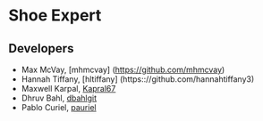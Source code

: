 # Shoe Expert

## Developers

- Max McVay, [mhmcvay] (https://github.com/mhmcvay)
- Hannah Tiffany, [hltiffany] (https:://github.com/hannahtiffany3)
- Maxwell Karpal, [Kapral67](https:://github.com/Kapral67)
- Dhruv Bahl, [dbahlgit](https:://github.com/dbahlgit)
- Pablo Curiel, [pauriel](https://github.com/pacuriel) 
